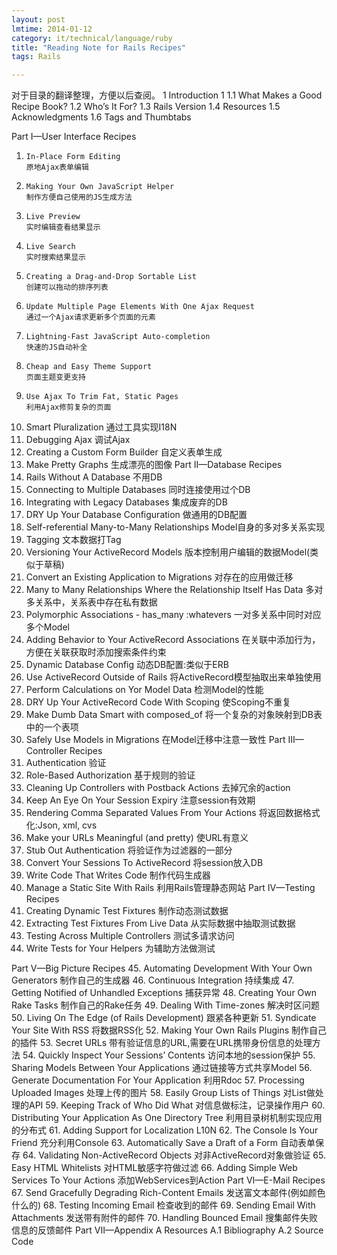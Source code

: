 ```yaml
---
layout: post
lmtime: 2014-01-12
category: it/technical/language/ruby
title: "Reading Note for Rails Recipes"
tags: Rails

---
```



对于目录的翻译整理，方便以后查阅。
1  Introduction         1
   1.1 What Makes a Good Recipe Book?
   1.2 Who’s It For?
   1.3 Rails Version
   1.4 Resources
   1.5 Acknowledgments
   1.6 Tags and Thumbtabs

Part I—User Interface Recipes
   1.     In-Place Form Editing
          原地Ajax表单编辑
   2.     Making Your Own JavaScript Helper
          制作方便自己使用的JS生成方法
   3.     Live Preview
          实时编辑查看结果显示
   4.     Live Search
          实时搜索结果显示
   5.     Creating a Drag-and-Drop Sortable List
          创建可以拖动的排序列表
   6.     Update Multiple Page Elements With One Ajax Request
          通过一个Ajax请求更新多个页面的元素
   7.     Lightning-Fast JavaScript Auto-completion
          快速的JS自动补全
   8.     Cheap and Easy Theme Support
          页面主题变更支持
   9.     Use Ajax To Trim Fat, Static Pages
          利用Ajax修剪复杂的页面
   10.    Smart Pluralization
          通过工具实现I18N
   11.    Debugging Ajax
          调试Ajax
   12.    Creating a Custom Form Builder
          自定义表单生成
   13.    Make Pretty Graphs
          生成漂亮的图像
Part II—Database Recipes
   14.    Rails Without A Database
          不用DB
   15.    Connecting to Multiple Databases
          同时连接使用过个DB
   16.    Integrating with Legacy Databases
          集成废弃的DB
   17.    DRY Up Your Database Configuration
          做通用的DB配置
   18.    Self-referential Many-to-Many Relationships
          Model自身的多对多关系实现
   19.    Tagging
          文本数据打Tag
   20.    Versioning Your ActiveRecord Models
          版本控制用户编辑的数据Model(类似于草稿)
   21.    Convert an Existing Application to Migrations
          对存在的应用做迁移
   22.    Many to Many Relationships Where the Relationship Itself Has Data
          多对多关系中，关系表中存在私有数据
   23.    Polymorphic Associations - has_many :whatevers
          一对多关系中同时对应多个Model
   24.    Adding Behavior to Your ActiveRecord Associations
          在关联中添加行为，方便在关联获取时添加搜索条件约束
   25.    Dynamic Database Config
          动态DB配置:类似于ERB
   26.    Use ActiveRecord Outside of Rails
          将ActiveRecord模型抽取出来单独使用
   27.    Perform Calculations on Yor Model Data
          检测Model的性能
   28.    DRY Up Your ActiveRecord Code With Scoping
          使Scoping不重复
   29.    Make Dumb Data Smart with composed_of
          将一个复杂的对象映射到DB表中的一个表项
   30.    Safely Use Models in Migrations
          在Model迁移中注意一致性
Part III—Controller Recipes
   31.    Authentication
          验证
   32.    Role-Based Authorization
          基于规则的验证
   33.    Cleaning Up Controllers with Postback Actions
          去掉冗余的action
   34.    Keep An Eye On Your Session Expiry
          注意session有效期
   35.    Rendering Comma Separated Values From Your Actions
          将返回数据格式化:Json, xml, cvs
   36.    Make your URLs Meaningful (and pretty)
          使URL有意义
   37.    Stub Out Authentication
          将验证作为过滤器的一部分
   38.    Convert Your Sessions To ActiveRecord
          将session放入DB
   39.    Write Code That Writes Code
          制作代码生成器
   40.    Manage a Static Site With Rails
          利用Rails管理静态网站
Part IV—Testing Recipes
   41.    Creating Dynamic Test Fixtures
          制作动态测试数据
   42.    Extracting Test Fixtures From Live Data
          从实际数据中抽取测试数据
   43.    Testing Across Multiple Controllers
          测试多请求访问
   44.    Write Tests for Your Helpers
          为辅助方法做测试

Part V—Big Picture Recipes
   45.    Automating Development With Your Own Generators
          制作自己的生成器
   46.    Continuous Integration
          持续集成
   47.    Getting Notified of Unhandled Exceptions
          捕获异常
   48.    Creating Your Own Rake Tasks
          制作自己的Rake任务
   49.    Dealing With Time-zones
          解决时区问题
   50.    Living On The Edge (of Rails Development)
          跟紧各种更新
   51.    Syndicate Your Site With RSS
          将数据RSS化
   52.    Making Your Own Rails Plugins
          制作自己的插件
   53.    Secret URLs
          带有验证信息的URL,需要在URL携带身份信息的处理方法
   54.    Quickly Inspect Your Sessions’ Contents
          访问本地的session保护
   55.    Sharing Models Between Your Applications
          通过链接等方式共享Model
   56.    Generate Documentation For Your Application
          利用Rdoc
   57.    Processing Uploaded Images
          处理上传的图片
   58.    Easily Group Lists of Things
          对List做处理的API
   59.    Keeping Track of Who Did What
          对信息做标注，记录操作用户
   60.    Distributing Your Application As One Directory Tree
          利用目录树机制实现应用的分布式
   61.    Adding Support for Localization
          L10N
   62.    The Console Is Your Friend
          充分利用Console
   63.    Automatically Save a Draft of a Form
          自动表单保存
   64.    Validating Non-ActiveRecord Objects
          对非ActiveRecord对象做验证
   65.    Easy HTML Whitelists
          对HTML敏感字符做过滤
   66.    Adding Simple Web Services To Your Actions
          添加WebServices到Action
Part VI—E-Mail Recipes
   67.    Send Gracefully Degrading Rich-Content Emails
          发送富文本邮件(例如颜色什么的)
   68.    Testing Incoming Email
          检查收到的邮件
   69.    Sending Email With Attachments
          发送带有附件的邮件
   70.    Handling Bounced Email
          搜集邮件失败信息的反馈邮件
Part VII—Appendix
A  Resources
   A.1 Bibliography
   A.2 Source Code
